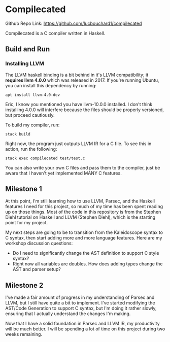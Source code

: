 # Compilecated

Github Repo Link: https://github.com/lucbouchard1/compilecated

Compilecated is a C compiler written in Haskell.

## Build and Run

### Installing LLVM

The LLVM haskell binding is a bit behind in it's LLVM compatibility; it **requires llvm 4.0.0** which was released in 2017. If you're running Ubuntu, you can install this dependency by running:

```
apt install llvm-4.0-dev
```

Eric, I know you mentioned you have llvm-10.0.0 installed. I don't think installing 4.0.0 will interfere because the files should be properly versioned, but proceed cautiously. 

To build my compiler, run:

```
stack build
```

Right now, the program just outputs LLVM IR for a C file. To see this in action, run the following:

```
stack exec compilecated test/test.c
```

You can also write your own C files and pass them to the compiler, just be aware that I haven't yet implemented MANY C features.


## Milestone 1

At this point, I'm still learning how to use LLVM, Parsec, and the Haskell features I need for this project, so much of my time has been spent reading up on those things. Most of the code in this repository is from the Stephen Diehl tutorial on Haskell and LLVM (Stephen Diehl), which is the starting point for my project.

My next steps are going to be to transition from the Kaleidoscope syntax to C syntax, then start adding more and more language features. Here are my workshop discussion questions:

- Do I need to significantly change the AST definition to support C style syntax?
- Right now all variables are doubles. How does adding types change the AST and parser setup?

## Milestone 2

I've made a fair amount of progress in my understanding of Parsec and LLVM, but I still have quite a bit to implement. I've started modifying the AST/Code Generation to support C syntax, but I'm doing it rather slowly, ensuring that I actually understand the changes I'm making.

Now that I have a solid foundation in Parsec and LLVM IR, my productivity will be much better. I will be spending a lot of time on this project during two weeks remaining.